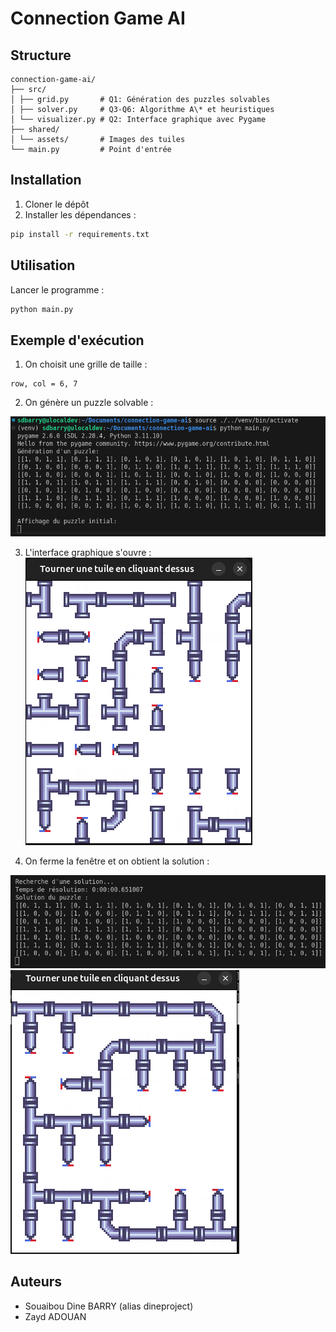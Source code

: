 # Connection Game AI

## Structure

```
connection-game-ai/
├── src/
│ ├── grid.py       # Q1: Génération des puzzles solvables
│ ├── solver.py     # Q3-Q6: Algorithme A\* et heuristiques
│ └── visualizer.py # Q2: Interface graphique avec Pygame
├── shared/
│ └── assets/       # Images des tuiles
└── main.py         # Point d'entrée

```

## Installation

1. Cloner le dépôt
2. Installer les dépendances :

```bash
pip install -r requirements.txt
```

## Utilisation

Lancer le programme :

```bash
python main.py
```

## Exemple d'exécution

1. On choisit une grille de taille :

```
row, col = 6, 7
```

2. On génère un puzzle solvable :

![alt text](/shared/assets/image-1.png)

3. L'interface graphique s'ouvre :
   ![alt text](/shared/assets/image-2.png)

4. On ferme la fenêtre et on obtient la solution :

![alt text](/shared/assets/image-3.png)
![alt text](/shared/assets/image-4.png)

## Auteurs

- Souaibou Dine BARRY (alias dineproject)
- Zayd ADOUAN

